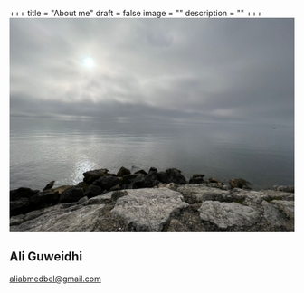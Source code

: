 +++
title = "About me"
draft = false
image = ""
description = ""
+++
![](whatsapp-image-2022-12-02-at-00.15.41.jpeg)

## Ali Guweidhi

aliabmedbel@gmail.com